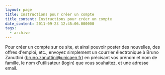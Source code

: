 ```yaml
---
layout: page
title: Instructions pour créer un compte
title_content: Instructions pour créer un compte
date_content: 2011-09-23 12:45:06.000000
tags:
  - archive
---
```

Pour créer un compte sur ce site, et ainsi pouvoir poster des nouvelles, des
offres d'emploi, etc., envoyez simplement un courrier électronique à Bruno
Zanuttini (bruno.zanuttini@unicaen.fr) en précisant vos prénom et nom de
famille, le nom d'utilisateur (login) que vous souhaitez, et une adresse
email.

